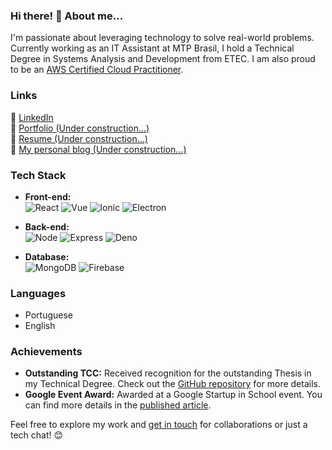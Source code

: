 ### Hi there! 👋 About me...

I'm passionate about leveraging technology to solve real-world problems. Currently working as an IT Assistant at MTP Brasil, I hold a Technical Degree in Systems Analysis and Development from ETEC. I am also proud to be an [AWS Certified Cloud Practitioner](https://www.credly.com/badges/517fd129-d1e7-4851-a9f7-09a2abadbf01/linked_in?t=s0xbxa).

### Links

🔗 [LinkedIn](https://www.linkedin.com/in/nevesco/)  
📁 [Portfolio (Under construction...)]()  
📄 [Resume (Under construction...)]()  
📝 [My personal blog (Under construction...)]()

### Tech Stack

- <b>Front-end:</b><br>
![React](https://img.shields.io/badge/-React-05122A?style=flat&logo=react) ![Vue](https://img.shields.io/badge/-Vue-05122A?style=flat&logo=vuedotjs) ![Ionic](https://img.shields.io/badge/-Ionic-05122A?style=flat&logo=ionic) ![Electron](https://img.shields.io/badge/-Electron-05122A?style=flat&logo=electron)

- <b>Back-end:</b><br>
![Node](https://img.shields.io/badge/-Node-05122A?style=flat&logo=node) ![Express](https://img.shields.io/badge/-Express-05122A?style=flat&logo=express) ![Deno](https://img.shields.io/badge/-Deno-05122A?style=flat&logo=deno)

- <b>Database:</b><br>
![MongoDB](https://img.shields.io/badge/-MongoDB-05122A?style=flat&logo=mongodb) ![Firebase](https://img.shields.io/badge/-Firebase-05122A?style=flat&logo=firebase) 


### Languages

- Portuguese
- English

### Achievements

- **Outstanding TCC:** Received recognition for the outstanding Thesis in my Technical Degree. Check out the [GitHub repository](https://github.com/FrogDevs/TCC) for more details.
- **Google Event Award:** Awarded at a Google Startup in School event. You can find more details in the [published article](https://www.linkedin.com/feed/update/urn:li:activity:6950625561165598720/).

Feel free to explore my work and [get in touch](https://www.linkedin.com/in/nevesco/) for collaborations or just a tech chat! 😊
